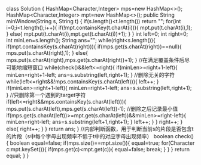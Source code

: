 class Solution {
    HashMap<Character,Integer> mps=new HashMap<>();
    HashMap<Character,Integer> mpt=new HashMap<>();
    public String minWindow(String s, String t) {
        if(s.length()<t.length())
            return "";
        for(int i=0;i<t.length();i++){
            if(!mpt.containsKey(t.charAt(i))){
                mpt.put(t.charAt(i),1);
            }
            else{
                mpt.put(t.charAt(i),mpt.get(t.charAt(i))+1);
            }
        }
        int left=0;
        int right=0;
        int minLen=s.length();
        String ans="";
        while(right<s.length()){
            if(mpt.containsKey(s.charAt(right))){
                if(mps.get(s.charAt(right))==null){
                    mps.put(s.charAt(right),1);
                }
                else{
                    mps.put(s.charAt(right),mps.get(s.charAt(right))+1);
                }
                //在满足覆盖条件后尽可能地缩短窗口
                while(check()&&left<=right){
                    if(minLen>=right+1-left){
                        minLen=right+1-left;
                        ans=s.substring(left,right+1);
                    }
                    //删除无关的字符
                    while(left<=right&&!mps.containsKey(s.charAt(left))){
                        left++;
                    }
                    if(minLen>=right+1-left){
                        minLen=right+1-left;
                        ans=s.substring(left,right+1);
                    }
                    //只删除第一个遇到的target字符
                    if(left<=right&&mps.containsKey(s.charAt(left))){
                        mps.put(s.charAt(left),mps.get(s.charAt(left))-1);
                        //删除之后记录最小值
                        if(mps.get(s.charAt(left))>=mpt.get(s.charAt(left))&&minLen>=right-left){
                        minLen=right-left;
                        ans=s.substring(left+1,right+1);
                    }
                        left++;
                    }
                }
                right++;
            }
            else{
                right++;
            }
        }
        return ans;
    }
    //内部判断函数，用于判断当前s的片段是否包含t的片段（s中每个字母出现频率不低于t中的对应字母出现频率）
    boolean check(){
        boolean equal=false;
        if(mps.size()==mpt.size()){
            equal=true;
            for(Character c:mpt.keySet()){
                if(mps.get(c)<mpt.get(c)){
                    equal=false;
                    break;
                }
            }
        }
        return equal;
    }
}
